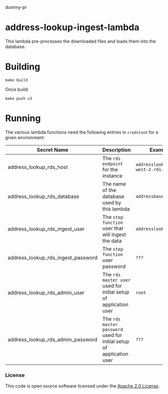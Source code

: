 dummy-pr
# address-lookup-ingest-lambda

This lambda pre-processes the downloaded files and loads them into the database.

# Building
```shell script
make build
```
Once build:
```shell
make push-s3
```

# Running
The various lambda functions need the following entries in `credstash` for a given environment:

|Secret Name|Description|Example Value|
|-----------|-----------|-------------|
|address_lookup_rds_host|The `rds endpoint` for the instance|`addresslookup.abcd123.eu-west-2.rds.amazonaws.com`|
|address_lookup_rds_database|The name of the database used by this lambda|`addressbasepremium`|
|address_lookup_rds_ingest_user|The `step function` user that will ingest the data|`addresslookupingester`|
|address_lookup_rds_ingest_password|The `step function` user password|`???`|
|address_lookup_rds_admin_user|The `rds` `master user` used for initial setup of application user|`root`|
|address_lookup_rds_admin_password|The `rds` `master password` used for initial setup of application user|`???`|


### License

This code is open source software licensed under the [Apache 2.0 License]("http://www.apache.org/licenses/LICENSE-2.0.html").
